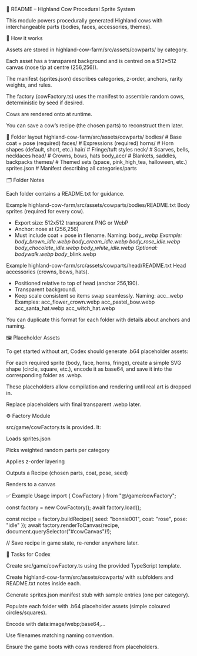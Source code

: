 📖 README – Highland Cow Procedural Sprite System

This module powers procedurally generated Highland cows with interchangeable parts (bodies, faces, accessories, themes).

🔧 How it works

Assets are stored in highland-cow-farm/src/assets/cowparts/ by category.

Each asset has a transparent background and is centred on a 512×512 canvas (nose tip at centre (256,256)).

The manifest (sprites.json) describes categories, z-order, anchors, rarity weights, and rules.

The factory (cowFactory.ts) uses the manifest to assemble random cows, deterministic by seed if desired.

Cows are rendered onto <canvas> at runtime.

You can save a cow’s recipe (the chosen parts) to reconstruct them later.

📂 Folder layout
highland-cow-farm/src/assets/cowparts/
  bodies/       # Base coat + pose (required)
  faces/        # Expressions (required)
  horns/        # Horn shapes (default, short, etc.)
  hair/         # Fringe/tuft styles
  neck/         # Scarves, bells, necklaces
  head/         # Crowns, bows, hats
  body_acc/     # Blankets, saddles, backpacks
  themes/       # Themed sets (space, pink_high_tea, halloween, etc.)
  sprites.json  # Manifest describing all categories/parts

🗂 Folder Notes

Each folder contains a README.txt for guidance.

Example highland-cow-farm/src/assets/cowparts/bodies/README.txt
Body sprites (required for every cow).
- Export size: 512x512 transparent PNG or WebP
- Anchor: nose at (256,256)
- Must include coat + pose in filename.
Naming:
  body_<coat>_<pose>.webp
Example:
  body_brown_idle.webp
  body_cream_idle.webp
  body_rose_idle.webp
  body_chocolate_idle.webp
  body_white_idle.webp
Optional:
  body_<coat>_walk.webp
  body_<coat>_blink.webp

Example highland-cow-farm/src/assets/cowparts/head/README.txt
Head accessories (crowns, bows, hats).
- Positioned relative to top of head (anchor 256,190).
- Transparent background.
- Keep scale consistent so items swap seamlessly.
Naming:
  acc_<item>.webp
Examples:
  acc_flower_crown.webp
  acc_pastel_bow.webp
  acc_santa_hat.webp
  acc_witch_hat.webp


You can duplicate this format for each folder with details about anchors and naming.

🖼 Placeholder Assets

To get started without art, Codex should generate .b64 placeholder assets:

For each required sprite (body, face, horns, fringe), create a simple SVG shape (circle, square, etc.), encode it as base64, and save it into the corresponding folder as .webp.

These placeholders allow compilation and rendering until real art is dropped in.

Replace placeholders with final transparent .webp later.

⚙️ Factory Module

src/game/cowFactory.ts is provided. It:

Loads sprites.json

Picks weighted random parts per category

Applies z-order layering

Outputs a Recipe (chosen parts, coat, pose, seed)

Renders to a canvas

✅ Example Usage
import { CowFactory } from "@/game/cowFactory";

const factory = new CowFactory();
await factory.load();

const recipe = factory.buildRecipe({ seed: "bonnie001", coat: "rose", pose: "idle" });
await factory.renderToCanvas(recipe, document.querySelector("#cowCanvas")!);

// Save recipe in game state, re-render anywhere later.

🚀 Tasks for Codex

Create src/game/cowFactory.ts using the provided TypeScript template.

Create highland-cow-farm/src/assets/cowparts/ with subfolders and README.txt notes inside each.

Generate sprites.json manifest stub with sample entries (one per category).

Populate each folder with .b64 placeholder assets (simple coloured circles/squares).

Encode with data:image/webp;base64,...

Use filenames matching naming convention.

Ensure the game boots with cows rendered from placeholders.